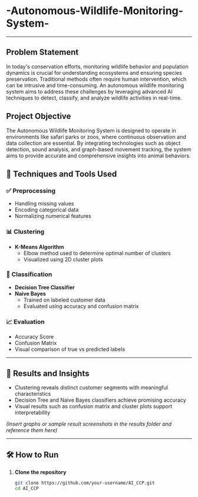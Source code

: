 # -Autonomous-Wildlife-Monitoring-System-

---
## Problem Statement 
In today's conservation efforts, monitoring wildlife behavior and population 
dynamics is crucial for understanding ecosystems and ensuring species 
preservation. Traditional methods often require human intervention, which 
can be intrusive and time-consuming. An autonomous wildlife monitoring 
system aims to address these challenges by leveraging advanced AI 
techniques to detect, classify, and analyze wildlife activities in real-time. 

##  Project Objective

The Autonomous Wildlife Monitoring System is designed to operate in 
environments like safari parks or zoos, where continuous observation and 
data collection are essential. By integrating technologies such as object 
detection, sound analysis, and graph-based movement tracking, the system 
aims to provide accurate and comprehensive insights into animal behaviors. 


## 🧠 Techniques and Tools Used

### ✅ Preprocessing
- Handling missing values
- Encoding categorical data
- Normalizing numerical features

### 📊 Clustering
- **K-Means Algorithm**
  - Elbow method used to determine optimal number of clusters
  - Visualized using 2D cluster plots

### 🔎 Classification
- **Decision Tree Classifier**
- **Naive Bayes**
  - Trained on labeled customer data
  - Evaluated using accuracy and confusion matrix

### 📈 Evaluation
- Accuracy Score
- Confusion Matrix
- Visual comparison of true vs predicted labels

---

## 📸 Results and Insights

- Clustering reveals distinct customer segments with meaningful characteristics
- Decision Tree and Naive Bayes classifiers achieve promising accuracy
- Visual results such as confusion matrix and cluster plots support interpretability

*(Insert graphs or sample result screenshots in the results folder and reference them here)*

---

## 🛠 How to Run

1. **Clone the repository**
   ```bash
   git clone https://github.com/your-username/AI_CCP.git
   cd AI_CCP
